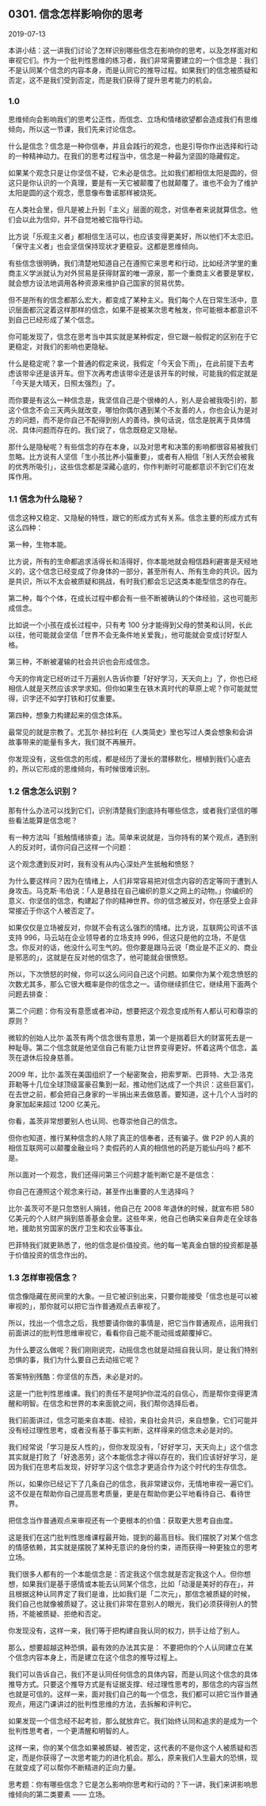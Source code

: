 ## 0301. 信念怎样影响你的思考

2019-07-13

本讲小结：这一讲我们讨论了怎样识别哪些信念在影响你的思考，以及怎样面对和审视它们。作为一个批判性思维的练习者，我们非常需要建立的一个信念是：我们不是认同某个信念的内容本身，而是认同它的推导过程。如果我们的信念被质疑和否定，这不是我们受到否定，而是我们获得了提升思考能力的机会。

### 1.0

思维倾向会影响我们的思考公正性，而信念、立场和情绪欲望都会造成我们有思维倾向，所以这一节课，我们先来讨论信念。

什么是信念？信念是一种你信奉，并且会践行的观念，也是引导你作出选择和行动的一种精神动力。在我们的思考过程当中，信念是一种最为坚固的隐藏假定。

如果某个观念只是让你坚信不疑，它未必是信念。比如我们都相信太阳是圆的，但这只是你认识的一个真理，要是有一天它被颠覆了也就颠覆了。谁也不会为了维护太阳是圆的这个观念，愿意像布鲁诺那样被烧死。

在人类社会里，但凡是被上升到「主义」层面的观念，对信奉者来说就算信念。他们会以此为信仰，并不自觉地被它指导行动。

比方说「乐观主义者」都相信生活可以，也应该变得更美好，所以他们不太恋旧。「保守主义者」也会坚信保持现状才更稳妥。这都是思维倾向。

有些信念很明确，我们清楚地知道自己在遵照它来思考和行动，比如经济学里的重商主义学派就认为对外贸易是获得财富的唯一源泉，那一个重商主义者要是掌权，就会想方设法地调用各种资源来维护自己国家的贸易优势。

但不是所有的信念都那么宏大，都变成了某种主义。我们每个人在日常生活中，意识层面都沉淀着这样那样的信念，如果不是被某次思考触发，你可能根本都意识不到自己已经形成了某个信念。

你可能发现了，信念在思考当中其实就是某种假定，但它跟一般假定的区别在于它更稳定，对我们的影响也更隐秘。

什么是稳定呢？拿一个普通的假定来说，我假定「今天会下雨」，在此前提下去考虑该带伞还是该开车。但下次再考虑该带伞还是该开车的时候，可能我的假定就是「今天是大晴天，日照太强烈」了。

而你要是有这么一种信念是，我坚信自己是个很棒的人，别人是会被我吸引的，那这个信念不会三天两头就改变，哪怕你偶尔遇到某个不友善的人，你也会认为是对方的问题，而不是你自己不配得到别人的善待。换句话说，信念是脱离于具体情况、具体问题而存在的。我们说了，信念既稳定又隐秘。

那什么是隐秘呢？有些信念的存在本身，以及对思考和决策的影响都很容易被我们忽略。比方说有人坚信「生小孩比养小猫重要」，或者有人相信「别人天然会被我的优秀所吸引」，这些信念都是深藏心底的，你作判断时可能都意识不到它们在发挥作用。

### 1.1 信念为什么隐秘？

信念这种又稳定、又隐秘的特性，跟它的形成方式有关系。信念主要的形成方式有这么四种：

第一种，生物本能。

比方说，所有的生命都追求活得长和活得好，你本能地就会相信趋利避害是天经地义的，这个信念已经变成了你身体的一部分，甚至所有人、所有生命的共识。因为是共识，所以不太会被质疑和挑战，有时我们都会忘记这类本能型信念的存在。

第二种，每个个体，在成长过程中都会有一些不断被确认的个体经验，这也可能形成信念。

比如说一个小孩在成长过程中，只有考 100 分才能得到父母的赞美和认同，长此以往，他可能就会坚信「世界不会无条件地关爱我」，他可能就会变成讨好型人格。

第三种，不断被灌输的社会共识也会形成信念。

今天的你肯定已经听过千万遍别人告诉你要「好好学习，天天向上」了，你也已经相信人就是天然应该求学求知。但你如果生在铁木真时代的草原上呢？你可能就觉得，识字还不如学打铁和打仗重要。

第四种，想象力构建起来的信念体系。

最常见的就是宗教了。尤瓦尔·赫拉利在《人类简史》里也写过人类会想象和会讲故事带来的能量有多大，我们就不再展开。

你发现没有，这些信念的形成，都是经历了漫长的潜移默化，根植到我们心底去的，所以它形成的思维倾向，有时候很难识别。

### 1.2 信念怎么识别？

那有什么办法可以找到它们，识别清楚我们到底持有哪些信念，或者我们坚信的哪些看法能算是信念呢？

有一种方法叫「抵触情绪排查」法。简单来说就是，当你持有的某个观点，遇到别人的反对时，请你问自己这样一个问题：

这个观念遭到反对时，我有没有从内心深处产生抵触和愤怒？

为什么要这样问？因为在情绪上，人们非常容易把对信念内容的否定等同于遭到人身攻击。马克斯·韦伯说：「人是悬挂在自己编织的意义之网上的动物。」你编织的意义、你坚信的信念，构建起了你的精神世界。你的信念被反对，你在感受上会非常接近于你这个人被否定了。

如果仅仅是立场被反对，你就不会有这么强烈的情绪。比方说，互联网公司该不该支持 996，马云站在企业领导者的立场支持 996，但这只是他的立场，不是信念。你反对的话，他没什么可生气的。但你要是跟马云说「商业是不正义的、商业是邪恶的」，这就是在反对他的信念了，他可能就会很愤怒。

所以，下次愤怒的时候，你可以这么问问自己这个问题。如果你为某个观念愤怒的次数尤其多，那么它很大概率是你的信念之一。请你继续抓住它，继续用下面两个问题去排查：

第二个问题：你有没有意愿或者冲动，想要把这个观念变成所有人都认可和尊崇的原则？

微软的创始人比尔·盖茨有两个信念很有意思，第一个是揣着巨大的财富死去是一种耻辱。第二个信念就是他坚信自己有能力让世界变得更好。怀着这两个信念，盖茨在退休后投身慈善。

2009 年，比尔·盖茨在美国组织了一个秘密聚会，把索罗斯、巴菲特、大卫·洛克菲勒等十几位全球顶级富豪召集到一起，推动他们达成了一个共识：这些巨富们，在去世之前，都会把自己身家的一半捐出来去做慈善。要知道，这十几个人当时的身家加起来超过 1200 亿美元。

你看，盖茨非常想要别人也认同、也尊崇他自己的信念。

但你也知道，推行某种信念的人除了真正的信奉者，还有骗子。做 P2P 的人真的相信互联网可以颠覆金融业吗？卖假药的人真的相信他的药是万能仙丹吗？都不是。

所以面对一个观念，我们还得问第三个问题才能判断它是不是信念：

你自己在遵照这个观念来行动，甚至作出重要的人生选择吗？

比尔·盖茨可不是只忽悠别人捐钱，他自己在 2008 年退休的时候，就宣布把 580 亿美元的个人财产捐到慈善基金会里。这些年来，他自己也确实亲自奔走在全球各地，援助贫穷国家的医疗卫生和农业等事业。

巴菲特我们就更熟悉了，他的信念是价值投资。他的每一笔真金白银的投资都是基于价值投资的信念作出的。

### 1.3 怎样审视信念？

信念像隐藏在房间里的大象。一旦它被识别出来，只要你能接受「信念也是可以被审视的」，那你就可以把它当作普通观点去审视了。

所以，找出一个信念之后，我想要请你做的事情是，把它当作普通观点，运用我们前面讲过的批判性思维审视它，看看你自己能不能动摇或颠覆掉它。

为什么要这么做呢？我们刚刚说完，动摇信念也就是动摇自我认同，是让我们特别恐惧的事，我们为什么要自己去动摇它呢？

答案特别残酷：你坚信的东西，未必是对的。

这是一门批判性思维课。我们的责任不是呵护你混沌的自信心，而是帮你变得更清醒和明智。在信念和世界的本来面貌之间，我们帮你选择后者。

我们前面讲过，信念可能来自本能、经验，来自社会共识，来自想象，它们可能并没有经过理性思考，或者没有基于事实判断，这样得来的信念未必是对的。

我们经常说「学习是反人性的」，但你发现没有，「好好学习，天天向上」这个信念其实就是打败了「好逸恶劳」这个本能信念才得以存在的，我们应该好好学习，是因为我们在思考后发现，好好学习这个信念才更适合作为这个时代的生存信念。

所以，如果你已经记下了几条自己的信念，我非常建议你，无情地审视一遍它们。这不仅是在帮助你自己提高思考质量，更是在帮助你更公平地看待自己、看待世界。

把信念当作普通观点来审视还有一个更根本的价值：获取更大思考自由度。

这是我们在这门批判性思维课程最开始，提到的最高目标。我们摆脱了对某个信念的情感依赖，其实就是摆脱了某种无意识的身份约束，进而获得一种更独立的思考立场。

我们很多人都有的一个本能信念是：否定我这个信念就是否定我这个人。但你想想，如果我们是基于感情或本能去认同某个信念，比如「动漫是美好的存在」，并且根据这种认同界定了我们是谁，比如我们是「二次元」，那信念被质疑的时候，我们自己也就像被质疑了。这让我们非常在意别人的眼光，我们必须获得别人的赞扬，不能被质疑、拒绝和否定。

你发现没有，这样一来，我们等于把构建自我认同的权力，拱手让给了别人。

那么，想要超越这种恐惧，最有效的办法其实是： 不要把你的个人认同建立在某个信念内容本身上，而是建立在这个信念的推导过程上。

我们可以告诉自己，我们不是认同任何信念的具体内容，而是认同这个信念的具体推导方式。只要这个推导方式是有证据支撑、经过理性思考的，那信念的内容当然也就是可信的。这样一来，面对我们自己的每一个信念，我们都可以把它当作普通观点，用这门课讲过的批判性思维的方法，去拆解和评判它。

如果发现一个信念经不起考验，那么就放弃它。我们始终认同和追求的是成为一个批判性思考者，一个更清醒和明智的人。

这样一来，你的某个信念如果被质疑、被否定，这代表的不是你这个人被质疑和否定，而是你获得了一次思考能力的进化机会。那么，原来我们人生最大的恐惧，现在就变成了可以帮你不断精进的正向力量。

思考题：你有哪些信念？它是怎么影响你思考和行动的？下一讲，我们来讲影响思维倾向的第二类要素 —— 立场。